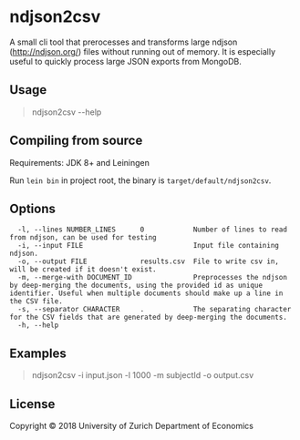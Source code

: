 # ndjson2csv

A small cli tool that prerocesses and transforms large ndjson (http://ndjson.org/) files without running out of memory. It is especially useful to quickly process large JSON exports from MongoDB.

## Usage

> ndjson2csv --help

## Compiling from source

Requirements: JDK 8+ and Leiningen

Run `lein bin` in project root, the binary is `target/default/ndjson2csv`.

## Options

```
  -l, --lines NUMBER_LINES      0            Number of lines to read from ndjson, can be used for testing
  -i, --input FILE                           Input file containing ndjson.
  -o, --output FILE             results.csv  File to write csv in, will be created if it doesn't exist.
  -m, --merge-with DOCUMENT_ID               Preprocesses the ndjson by deep-merging the documents, using the provided id as unique identifier. Useful when multiple documents should make up a line in the CSV file.
  -s, --separator CHARACTER     .            The separating character for the CSV fields that are generated by deep-merging the documents.
  -h, --help
```

## Examples

> ndjson2csv -i input.json -l 1000 -m subjectId -o output.csv

## License

Copyright © 2018 University of Zurich Department of Economics
